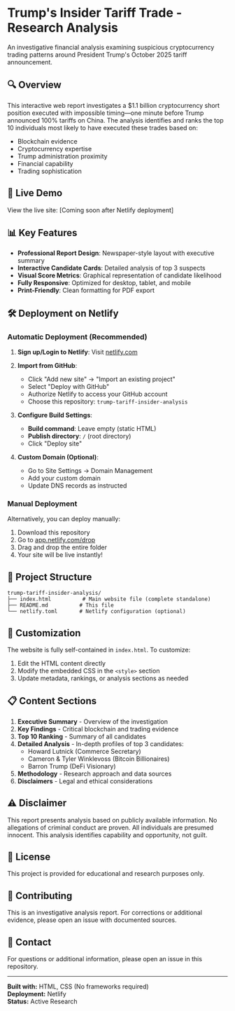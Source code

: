# Trump's Insider Tariff Trade - Research Analysis

An investigative financial analysis examining suspicious cryptocurrency trading patterns around President Trump's October 2025 tariff announcement.

## 🔍 Overview

This interactive web report investigates a $1.1 billion cryptocurrency short position executed with impossible timing—one minute before Trump announced 100% tariffs on China. The analysis identifies and ranks the top 10 individuals most likely to have executed these trades based on:

- Blockchain evidence
- Cryptocurrency expertise
- Trump administration proximity
- Financial capability
- Trading sophistication

## 🚀 Live Demo

View the live site: [Coming soon after Netlify deployment]

## 📊 Key Features

- **Professional Report Design**: Newspaper-style layout with executive summary
- **Interactive Candidate Cards**: Detailed analysis of top 3 suspects
- **Visual Score Metrics**: Graphical representation of candidate likelihood
- **Fully Responsive**: Optimized for desktop, tablet, and mobile
- **Print-Friendly**: Clean formatting for PDF export

## 🛠️ Deployment on Netlify

### Automatic Deployment (Recommended)

1. **Sign up/Login to Netlify**: Visit [netlify.com](https://netlify.com)

2. **Import from GitHub**:
   - Click "Add new site" → "Import an existing project"
   - Select "Deploy with GitHub"
   - Authorize Netlify to access your GitHub account
   - Choose this repository: `trump-tariff-insider-analysis`

3. **Configure Build Settings**:
   - **Build command**: Leave empty (static HTML)
   - **Publish directory**: `/` (root directory)
   - Click "Deploy site"

4. **Custom Domain (Optional)**:
   - Go to Site Settings → Domain Management
   - Add your custom domain
   - Update DNS records as instructed

### Manual Deployment

Alternatively, you can deploy manually:

1. Download this repository
2. Go to [app.netlify.com/drop](https://app.netlify.com/drop)
3. Drag and drop the entire folder
4. Your site will be live instantly!

## 📁 Project Structure

```
trump-tariff-insider-analysis/
├── index.html          # Main website file (complete standalone)
├── README.md          # This file
└── netlify.toml       # Netlify configuration (optional)
```

## 🎨 Customization

The website is fully self-contained in `index.html`. To customize:

1. Edit the HTML content directly
2. Modify the embedded CSS in the `<style>` section
3. Update metadata, rankings, or analysis sections as needed

## 📋 Content Sections

1. **Executive Summary** - Overview of the investigation
2. **Key Findings** - Critical blockchain and trading evidence
3. **Top 10 Ranking** - Summary of all candidates
4. **Detailed Analysis** - In-depth profiles of top 3 candidates:
   - Howard Lutnick (Commerce Secretary)
   - Cameron & Tyler Winklevoss (Bitcoin Billionaires)
   - Barron Trump (DeFi Visionary)
5. **Methodology** - Research approach and data sources
6. **Disclaimers** - Legal and ethical considerations

## ⚠️ Disclaimer

This report presents analysis based on publicly available information. No allegations of criminal conduct are proven. All individuals are presumed innocent. This analysis identifies capability and opportunity, not guilt.

## 📜 License

This project is provided for educational and research purposes only.

## 🤝 Contributing

This is an investigative analysis report. For corrections or additional evidence, please open an issue with documented sources.

## 📧 Contact

For questions or additional information, please open an issue in this repository.

---

**Built with:** HTML, CSS (No frameworks required)  
**Deployment:** Netlify  
**Status:** Active Research